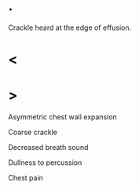 # .

Crackle heard at the edge of effusion.

# <

# >

Asymmetric chest wall expansion

Coarse crackle

Decreased breath sound

Dullness to percussion

Chest pain
